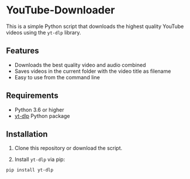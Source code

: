 # YouTube-Downloader

This is a simple Python script that downloads the highest quality YouTube videos using the `yt-dlp` library.

## Features

- Downloads the best quality video and audio combined
- Saves videos in the current folder with the video title as filename
- Easy to use from the command line

## Requirements

- Python 3.6 or higher
- [yt-dlp](https://github.com/yt-dlp/yt-dlp) Python package

## Installation

1. Clone this repository or download the script.

2. Install `yt-dlp` via pip:

```bash
pip install yt-dlp
